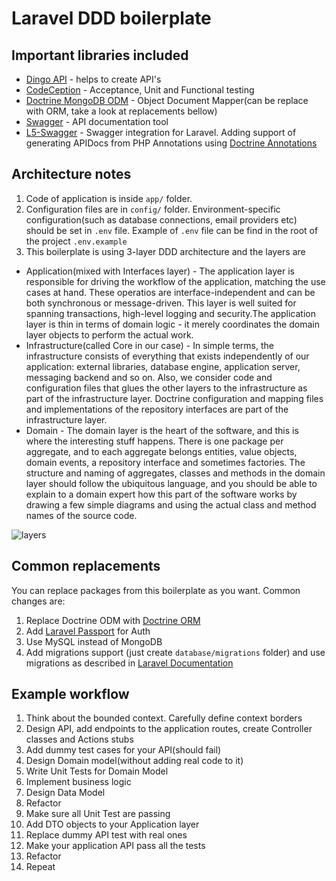 # Laravel DDD boilerplate

## Important libraries included

* [Dingo API](https://github.com/dingo/api/wiki) - helps to create API's
* [CodeCeption](http://codeception.com/quickstart) - Acceptance, Unit and Functional testing
* [Doctrine MongoDB ODM](http://docs.doctrine-project.org/projects/doctrine-mongodb-odm/en/latest/) - Object Document Mapper(can be replace with ORM, take a look at replacements bellow)
* [Swagger](http://swagger.io/) - API documentation tool
* [L5-Swagger](https://github.com/DarkaOnLine/L5-Swagger) - Swagger integration for Laravel. Adding support of generating APIDocs from PHP Annotations using [Doctrine Annotations](https://github.com/doctrine/annotations)

## Architecture notes

1. Code of application is inside `app/` folder.
2. Configuration files are in `config/` folder. Environment-specific configuration(such as database connections, email providers etc) should be set in `.env` file. Example of `.env` file can be find in the root of the project `.env.example`
3. This boilerplate is using 3-layer DDD architecture and the layers are
 * Application(mixed with Interfaces layer) - The application layer is responsible for driving the workflow of the application, matching the use cases at hand. These operatios are interface-independent and can be both synchronous or message-driven. This layer is well suited for spanning transactions, high-level logging and security.The application layer is thin in terms of domain logic - it merely coordinates the domain layer objects to perform the actual work.
 * Infrastructure(called Core in our case) - In simple terms, the infrastructure consists of everything that exists independently of our application: external libraries, database engine, application server, messaging backend and so on. Also, we consider code and configuration files that glues the other layers to the infrastructure as part of the infrastructure layer. Doctrine configuration and mapping files and implementations of the repository interfaces are part of the infrastructure layer.
 * Domain - The domain layer is the heart of the software, and this is where the interesting stuff happens. There is one package per aggregate, and to each aggregate belongs entities, value objects, domain events, a repository interface and sometimes factories. The structure and naming of aggregates, classes and methods in the domain layer should follow the ubiquitous language, and you should be able to explain to a domain expert how this part of the software works by drawing a few simple diagrams and using the actual class and method names of the source code.
 
![layers](http://image.prntscr.com/image/f65fc6d827a24b849f6a13e87b687227.jpg "Layers")

## Common replacements

You can replace packages from this boilerplate as you want. Common changes are:

1. Replace Doctrine ODM with [Doctrine ORM](https://github.com/laravel-doctrine/orm/)
2. Add [Laravel Passport](https://laravel.com/docs/5.3/passport) for Auth
3. Use MySQL instead of MongoDB
4. Add migrations support (just create `database/migrations` folder) and use migrations as described in [Laravel Documentation](https://laravel.com/docs/5.3/migrations)

## Example workflow

1. Think about the bounded context. Carefully define context borders
1. Design API, add endpoints to the application routes, create Controller classes and Actions stubs
2. Add dummy test cases for your API(should fail)
3. Design Domain model(without adding real code to it)
3. Write Unit Tests for Domain Model
3. Implement business logic
3. Design Data Model
8. Refactor
8. Make sure all Unit Test are passing
5. Add DTO objects to your Application layer
6. Replace dummy API test with real ones
7. Make your application API pass all the tests
8. Refactor
9. Repeat
